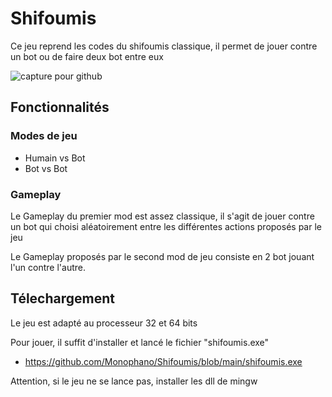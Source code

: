 # Shifoumis

Ce jeu reprend les codes du shifoumis classique, il permet de jouer contre un bot ou de faire deux bot entre eux

![capture pour github](https://user-images.githubusercontent.com/89103355/229474906-61d2c3ee-8f58-4517-89d8-683fd1ed4a6a.PNG)

## Fonctionnalités
### Modes de jeu

  - Humain vs Bot
  - Bot vs Bot

### Gameplay
Le Gameplay du premier mod est assez classique, il s'agit de jouer contre un bot qui choisi aléatoirement entre les différentes actions proposés par le jeu

Le Gameplay proposés par le second mod de jeu consiste en 2 bot jouant l'un contre l'autre.

## Télechargement
Le jeu est adapté au processeur 32 et 64 bits

Pour jouer, il suffit d'installer et lancé le fichier "shifoumis.exe"

* https://github.com/Monophano/Shifoumis/blob/main/shifoumis.exe

Attention, si le jeu ne se lance pas, installer les dll de mingw
